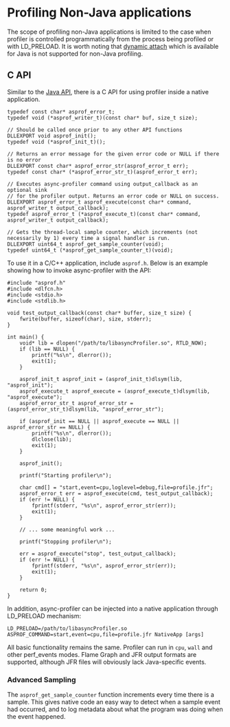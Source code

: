 # Profiling Non-Java applications

The scope of profiling non-Java applications is limited to the case when profiler is controlled
programmatically from the process being profiled or with LD_PRELOAD. It is worth noting that
[dynamic attach](IntegratingAsyncProfiler.md#launching-as-an-agent)
which is available for Java is not supported for non-Java profiling.

## C API

Similar to the
[Java API](IntegratingAsyncProfiler.md#using-java-api),
there is a C API for using profiler inside a native application.

```
typedef const char* asprof_error_t;
typedef void (*asprof_writer_t)(const char* buf, size_t size);

// Should be called once prior to any other API functions
DLLEXPORT void asprof_init();
typedef void (*asprof_init_t)();

// Returns an error message for the given error code or NULL if there is no error
DLLEXPORT const char* asprof_error_str(asprof_error_t err);
typedef const char* (*asprof_error_str_t)(asprof_error_t err);

// Executes async-profiler command using output_callback as an optional sink
// for the profiler output. Returns an error code or NULL on success.
DLLEXPORT asprof_error_t asprof_execute(const char* command, asprof_writer_t output_callback);
typedef asprof_error_t (*asprof_execute_t)(const char* command, asprof_writer_t output_callback);

// Gets the thread-local sample counter, which increments (not necessarily by 1) every time a signal handler is run.
DLLEXPORT uint64_t asprof_get_sample_counter(void);
typedef uint64_t (*asprof_get_sample_counter_t)(void);
```

To use it in a C/C++ application, include `asprof.h`. Below is an example showing how to invoke async-profiler with the API:

```
#include "asprof.h"
#include <dlfcn.h>
#include <stdio.h>
#include <stdlib.h>

void test_output_callback(const char* buffer, size_t size) {
    fwrite(buffer, sizeof(char), size, stderr);
}

int main() {
    void* lib = dlopen("/path/to/libasyncProfiler.so", RTLD_NOW);
    if (lib == NULL) {
        printf("%s\n", dlerror());
        exit(1);
    }

    asprof_init_t asprof_init = (asprof_init_t)dlsym(lib, "asprof_init");
    asprof_execute_t asprof_execute = (asprof_execute_t)dlsym(lib, "asprof_execute");
    asprof_error_str_t asprof_error_str = (asprof_error_str_t)dlsym(lib, "asprof_error_str");

    if (asprof_init == NULL || asprof_execute == NULL || asprof_error_str == NULL) {
        printf("%s\n", dlerror());
        dlclose(lib);
        exit(1);
    }

    asprof_init();

    printf("Starting profiler\n");

    char cmd[] = "start,event=cpu,loglevel=debug,file=profile.jfr";
    asprof_error_t err = asprof_execute(cmd, test_output_callback);
    if (err != NULL) {
        fprintf(stderr, "%s\n", asprof_error_str(err));
        exit(1);
    }

    // ... some meaningful work ...

    printf("Stopping profiler\n");

    err = asprof_execute("stop", test_output_callback);
    if (err != NULL) {
        fprintf(stderr, "%s\n", asprof_error_str(err));
        exit(1);
    }

    return 0;
}
```

In addition, async-profiler can be injected into a native application through LD_PRELOAD mechanism:

```
LD_PRELOAD=/path/to/libasyncProfiler.so ASPROF_COMMAND=start,event=cpu,file=profile.jfr NativeApp [args]
```

All basic functionality remains the same. Profiler can run in `cpu`, `wall` and other perf_events
modes. Flame Graph and JFR output formats are supported, although JFR files will obviously lack
Java-specific events.

### Advanced Sampling

The `asprof_get_sample_counter` function increments every time there is a sample. This gives native
code an easy way to detect when a sample event had occurred, and to log metadata about what the
program was doing when the event happened.
